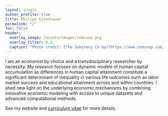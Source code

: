 ```yaml
---
layout: single
author_profile: true
title: Philipp Eisenhauer
permalink: "/"
toc: false
header:
  overlay_image: /assets/images/semcoop.png
  overlay_filter: 0.3
  caption: "Photo credit: [The Seminary Co-op](https://www.semcoop.com/)"
---
```


I am an economist by choice and a transdisciplinary researcher by necessity. My research focuses on dynamic models of human capital accumulation as differences in human capital attainment constitute a significant determinant of inequality in various life outcomes such as labor market success and educational attainment across and within countries. I shed new light on the underlying economic mechanisms by combining innovative economic modeling with access to unique datasets and advanced computational methods.

See my website and [curriculum vitae](https://github.com/peisenha/peisenha.github.io/raw/master/assets/eisenhauer-cv.pdf) for more details.
